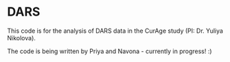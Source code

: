 # DARS

This code is for the analysis of DARS data in the CurAge study (PI: Dr. Yuliya Nikolova).

The code is being written by Priya and Navona - currently in progress! :)
